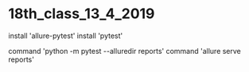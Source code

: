 # 18th_class_13_4_2019

install 'allure-pytest'
install 'pytest'

command 'python -m pytest --alluredir reports'
command 'allure serve reports'
